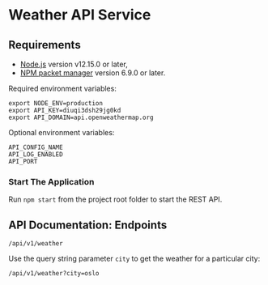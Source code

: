 # Weather API Service

## Requirements
- [Node.js](https://nodejs.org/en/) version v12.15.0 or later,
- [NPM packet manager](https://npmjs.com) version 6.9.0 or later.

Required environment variables:

    export NODE_ENV=production
    export API_KEY=diuqi3dsh29jg0kd
    export API_DOMAIN=api.openweathermap.org

Optional environment variables:

    API_CONFIG_NAME
    API_LOG_ENABLED
    API_PORT

### Start The Application

Run `npm start` from the project root folder to start the REST API.

## API Documentation: Endpoints

    /api/v1/weather

Use the query string parameter `city` to get the weather for a particular city:

    /api/v1/weather?city=oslo

